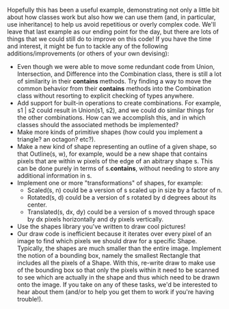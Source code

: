 Hopefully this has been a useful example, demonstrating not only a little bit about how classes work but also how we can use them (and, in particular, use inheritance) to help us avoid repetitious or overly complex code. We'll leave that last example as our ending point for the day, but there are lots of things that we could still do to improve on this code! If you have the time and interest, it might be fun to tackle any of the following additions/improvements (or others of your own devising):
* Even though we were able to move some redundant code from Union, Intersection, and Difference into the Combination class, there is still a lot of similarity in their __contains__ methods. Try finding a way to move the common behavior from their __contains__ methods into the Combination class without resorting to explicit checking of types anywhere.
* Add support for built-in operations to create combinations. For example, s1 | s2 could result in Union(s1, s2), and we could do similar things for the other combinations. How can we accomplish this, and in which classes should the associated methods be implemented?
* Make more kinds of primitive shapes (how could you implement a triangle? an octagon? etc?).
* Make a new kind of shape representing an outline of a given shape, so that Outline(s, w), for example, would be a new shape that contains pixels that are within w pixels of the edge of an abitrary shape s. This can be done purely in terms of s.__contains__, without needing to store any additional information in s.
* Implement one or more "transformations" of shapes, for example:
    * Scaled(s, n) could be a version of s scaled up in size by a factor of n.
    * Rotated(s, d) could be a version of s rotated by d degrees about its center.
    * Translated(s, dx, dy) could be a version of s moved through space by dx pixels horizontally and dy pixels vertically.
* Use the shapes library you've written to draw cool pictures!
* Our draw code is inefficient because it iterates over every pixel of an image to find which pixels we should draw for a specific Shape. Typically, the shapes are much smaller than the entire image. Implement the notion of a bounding box, namely the smallest Rectangle that includes all the pixels of a Shape. With this, re-write draw to make use of the bounding box so that only the pixels within it need to be scanned to see which are actually in the shape and thus which need to be drawn onto the image.
If you take on any of these tasks, we'd be interested to hear about them (and/or to help you get them to work if you're having trouble!).